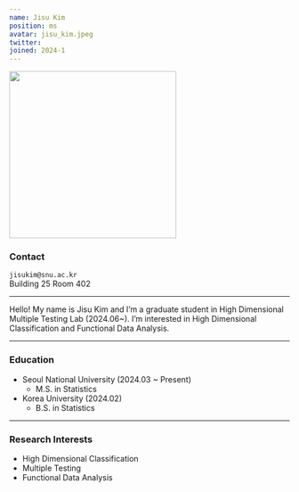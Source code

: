 ```yaml
---
name: Jisu Kim
position: ms
avatar: jisu_kim.jpeg
twitter:
joined: 2024-1
---
```


<img width="300" src="{{site.baseurl}}/images/people/{{page.avatar}}" data-action="zoom">

### Contact

<i class="fa fa-envelope-o"></i>  `jisukim@snu.ac.kr`<br>
<i class="fa fa-building"></i> Building 25 Room 402 <br> 

<hr>

Hello! My name is Jisu Kim and I’m a graduate student in High Dimensional Multiple Testing Lab (2024.06~). I’m interested in High Dimensional Classification and Functional Data Analysis. 

<hr>

### Education

* Seoul National University (2024.03 ~ Present)
    - M.S. in Statistics
* Korea University (2024.02)
    - B.S. in Statistics

<hr>

### Research Interests

* High Dimensional Classification
* Multiple Testing
* Functional Data Analysis